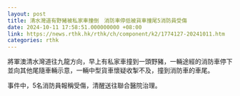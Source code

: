 ```yaml
---
layout: post
title: 清水灣道有野豬被私家車撞倒　消防車停低被貨車撞尾5消防員受傷
date: 2024-10-11 17:58:51.000000000 +08:00
link: https://news.rthk.hk/rthk/ch/component/k2/1774127-20241011.htm
categories: rthk
---
```


將軍澳清水灣道往九龍方向，早上有私家車撞到一頭野豬，一輛途經的消防車停下並向其他尾隨車輛示意，一輛中型貨車懷疑收掣不及，撞到消防車的車尾。

事件中，5名消防員報稱受傷，清醒送往聯合醫院治理。

